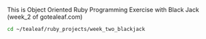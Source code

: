 This is Object Oriented Ruby Programming Exercise
with Black Jack (week_2 of gotealeaf.com)

```sh
cd ~/tealeaf/ruby_projects/week_two_blackjack
```